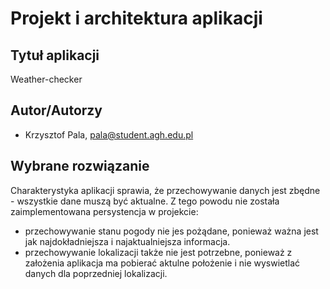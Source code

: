 # Projekt i architektura aplikacji

## Tytuł aplikacji

Weather-checker

## Autor/Autorzy

- Krzysztof Pala, pala@student.agh.edu.pl


## Wybrane rozwiązanie

Charakterystyka aplikacji sprawia, że przechowywanie danych jest zbędne - wszystkie dane muszą być aktualne. Z tego powodu nie została zaimplementowana persystencja w projekcie:
- przechowywanie stanu pogody nie jes pożądane, ponieważ ważna jest jak najdokładniejsza i najaktualniejsza informacja.
- przechowywanie lokalizacji także nie jest potrzebne, ponieważ z założenia aplikacja ma pobierać aktulne położenie i nie wyswietlać danych dla poprzedniej lokalizacji. 
